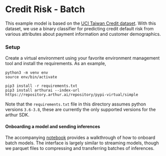 
# Credit Risk - Batch

This example model is based on the [UCI Taiwan Credit dataset](https://archive.ics.uci.edu/ml/datasets/default+of+credit+card+clients). With this dataset, we use a binary classifier for predicting credit default risk from various attributes about payment information and customer demographics. 


### Setup 

Create a virtual environment using your favorite environment management tool and install the requirements. As an example,

```commandline
python3 -m venv env
source env/bin/activate

pip3 install -r requirements.txt
pip3 install arthurai --index-url https://repository.arthur.ai/repository/pypi-virtual/simple
```

Note that the `requirements.txt` file in this directory assumes python versions `3.6-3.8`, these are currently the only supported versions for the arthur SDK.
#### Onboarding a model and sending inferences

The accompanying [notebook](./notebooks/Quickstart.ipynb) provides a walkthrough of how to onboard batch models. The interface is largely similar to streaming models, though we parquet files to compressing and transferring batches of inferences.

